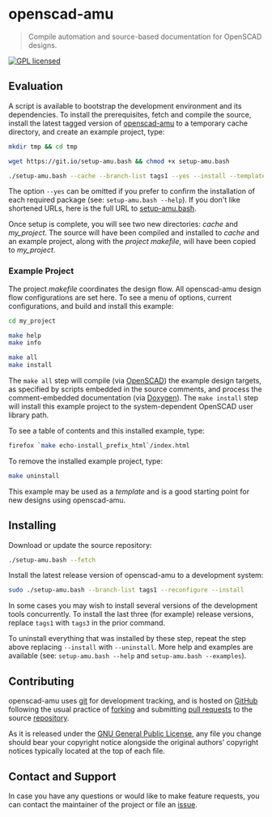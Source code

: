 openscad-amu
============

> Compile automation and source-based documentation for OpenSCAD designs.

[![GPL licensed](https://img.shields.io/badge/license-GPL-blue.svg?style=flat)](https://raw.githubusercontent.com/royasutton/openscad-amu/master/COPYING)


Evaluation
----------

A script is available to bootstrap the development environment and its
dependencies. To install the prerequisites, fetch and compile the
source, install the latest tagged version of [openscad-amu] to a
temporary cache directory, and create an example project, type:

```bash
mkdir tmp && cd tmp
```

```bash
wget https://git.io/setup-amu.bash && chmod +x setup-amu.bash
```

```bash
./setup-amu.bash --cache --branch-list tags1 --yes --install --template my_project
```

The option `--yes` can be omitted if you prefer to confirm the
installation of each required package (see: `setup-amu.bash --help`).
If you don't like shortened URLs, here is the full URL to
[setup-amu.bash].

Once setup is complete, you will see two new directories: *cache* and
*my_project*. The source will have been compiled and installed to
*cache* and an example project, along with the *project makefile*, will
have been copied to *my_project*.


### Example Project

The project *makefile* coordinates the design flow. All openscad-amu
design flow configurations are set here. To see a menu of options,
current configurations, and build and install this example:

```bash
cd my_project

make help
make info

make all
make install
```

The `make all` step will compile (via [OpenSCAD]) the example design
targets, as specified by scripts embedded in the source comments, and
process the comment-embedded documentation (via [Doxygen]). The `make
install` step will install this example project to the system-dependent
OpenSCAD user library path.

To see a table of contents and this installed example, type:

```bash
firefox `make echo-install_prefix_html`/index.html
```

To remove the installed example project, type:

```bash
make uninstall
```

This example may be used as a *template* and is a good starting point
for new designs using openscad-amu.


Installing
----------

Download or update the source repository:

```bash
./setup-amu.bash --fetch
```

Install the latest release version of openscad-amu to a development
system:

```bash
sudo ./setup-amu.bash --branch-list tags1 --reconfigure --install
```

In some cases you may wish to install several versions of the
development tools concurrently. To install the last three (for example)
release versions, replace `tags1` with `tags3` in the prior command.

To uninstall everything that was installed by these step, repeat the
step above replacing `--install` with `--uninstall`. More help and
examples are available (see: `setup-amu.bash --help` and
`setup-amu.bash --examples`).


Contributing
------------

openscad-amu uses [git] for development tracking, and is hosted on
[GitHub] following the usual practice of [forking] and submitting
[pull requests] to the source [repository].

As it is released under the [GNU General Public License], any file you
change should bear your copyright notice alongside the original
authors' copyright notices typically located at the top of each file.


Contact and Support
-------------------

In case you have any questions or would like to make feature requests,
you can contact the maintainer of the project or file an [issue].


[GNU General Public License]: https://www.gnu.org/licenses/gpl.html

[setup-amu.bash]: https://raw.githubusercontent.com/royasutton/openscad-amu/master/share/scripts/setup-amu.bash

[openscad-amu]: https://royasutton.github.io/openscad-amu
[repository]: https://github.com/royasutton/openscad-amu
[issue]: https://github.com/royasutton/openscad-amu/issues

[OpenSCAD]: http://www.openscad.org/

[Doxygen]: http://www.doxygen.nl

[git]: http://git-scm.com/
[GitHub]: http://github.com/
[forking]: http://help.github.com/forking/
[pull requests]: https://help.github.com/articles/about-pull-requests/
